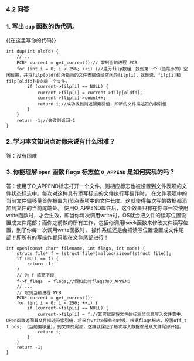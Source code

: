 ### 4.2 问答

### 1. 写出 `dup` 函数的伪代码。

{{在这里写你的代码}}
```
int dup(int oldfd) {
    //...
    PCB* current = get_current();// 取到当前进程 PCB
    for (int i = 0; i < 256; ++i) {//遍历filp数组，找到第一个（值最小的）空闲位置，并将filp[oldfd]所指向的文件表赋值给空闲的filp[i]，就是说，filp[i]和filp[oldfd]指向同一个文件。
        if (current->filp[i] == NULL) {
            current->filp[i] = current->filp[oldfd]；
            current->flip[i]->count++;
            return i;//成功找到则返回索引值，即新的文件描述符的索引值
        }  
    }
    return -1;//失败则返回-1              
}
```

### 2. 学习本文知识点对你来说有什么困难？

答：没有困难

### 3. 你能理解 `open` 函数 flags 标志位 `O_APPEND` 是如何实现的吗？

答：使用了O_APPEND标志打开一个文件，则相应标志也被设置到文件表项的文件状态标志中。每次对这种具有添写标志的文件执行写操作时，
    在文件表项中的当前文件偏移量首先被置为i节点表项中的文件长度。这就使得每次写的数据都添加到文件的当前尾端处。
    使用O_APPEND属性后，这个效果只有在你每一次使用write函数时，才会生效，即当你每次调用write时，OS就会把文件的读写位置设置成文件尾部；而你之前做的所有工作，包括你调用lseek函数来修改文件读写位置，到了你每一次调用write函数时，
    操作系统还是会把读写位置设置成文件尾部！即所有的写操作都只能在文件尾部进行！
```    
int open(const char* filename, int flags, int mode) {
    struce file* f = (struct file*)malloc(sizeof(struct file));
    if (NULL == f) {
        return -1;    
    }
    // 为 f 填充字段
    f->f_flags  = flags;//假如此时flags为O_APPEND
    // ...
    // 取到当前进程 PCB
    PCB* current = get_current();
    for (int i = 0; i < 256; ++i) {
        if (current->filp[i] == NULL) {
            current->filp[i] = f;//其实就是将文件的标志位信息写入文件表中，OPen函数返回其文件描述符索引值，将来在write操作的时候，根据flags标志，设置off_t f_pos; （当前偏移量），到文件的尾部，这样就保证了每次写入数据都是从文件尾部开始。
            return i;
        }
    }
    return -1;
}
``` 
